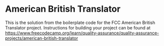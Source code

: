 # American British Translator

This is the solution from the boilerplate code for the FCC American British Translator project. Instructions for building your project can be found at https://www.freecodecamp.org/learn/quality-assurance/quality-assurance-projects/american-british-translator
